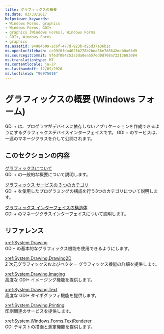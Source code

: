 ```yaml
---
title: グラフィックスの概要
ms.date: 03/30/2017
helpviewer_keywords:
- Windows Forms, graphics
- Windows Forms, GDI+
- graphics [Windows Forms], Windows Forms
- GDI+, Windows Forms
- graphics
ms.assetid: 94084509-2c6f-477d-923b-d25d37a36b1c
ms.openlocfilehash: cc99f0fda4625b278b2bea56e7d8642edb0a63d9
ms.sourcegitcommit: 9f6df084c53a3da0ea657ed0d708a72213683084
ms.translationtype: MT
ms.contentlocale: ja-JP
ms.lasthandoff: 12/09/2020
ms.locfileid: "96975018"
---
```

# <a name="graphics-overview-windows-forms"></a>グラフィックスの概要 (Windows フォーム)
GDI + は、プログラマがデバイスに依存しないアプリケーションを作成できるようにするグラフィックスデバイスインターフェイスです。 GDI + のサービスは、一連のマネージクラスを介して公開されます。  
  
## <a name="in-this-section"></a>このセクションの内容  
 [グラフィックスについて](overview-of-graphics.md)  
 GDI + の一般的な概要について説明します。  
  
 [グラフィックス サービスの 3 つのカテゴリ](three-categories-of-graphics-services.md)  
 GDI + を使用したプログラミングの構成を行う3つのカテゴリについて説明します。  
  
 [グラフィックス インターフェイスの構造体](structure-of-the-graphics-interface.md)  
 GDI + のマネージクラスインターフェイスについて説明します。  
  
## <a name="reference"></a>リファレンス  
 <xref:System.Drawing>  
 GDI+ の基本的なグラフィックス機能を使用できるようにします。  
  
 <xref:System.Drawing.Drawing2D>  
 2 次元グラフィックスおよびベクター グラフィックス機能の詳細を提供します。  
  
 <xref:System.Drawing.Imaging>  
 高度な GDI+ イメージング機能を提供します。  
  
 <xref:System.Drawing.Text>  
 高度な GDI+ タイポグラフィ機能を提供します。  
  
 <xref:System.Drawing.Printing>  
 印刷関連のサービスを提供します。  
  
 <xref:System.Windows.Forms.TextRenderer>  
 GDI テキストの描画と測定機能を提供します。
